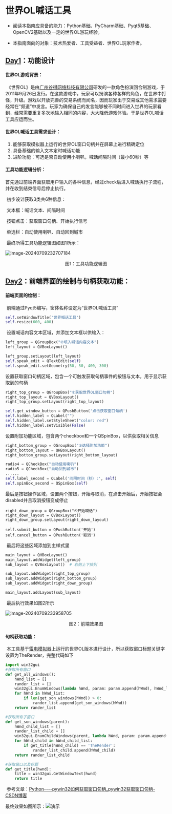 # **世界OL喊话工具**

- 阅读本指南应具备的能力：Python基础、PyCharm基础、Pyqt5基础、OpenCV2基础以及一定的世界OL游玩经验。

- 本指南面向的对象：技术热爱者、工具受益者、世界OL玩家作者。

  


## **<u>Day1</u>：功能设计**

#### 世界OL游戏背景：

​	《世界OL》是由[广州谷得网络科技有限公司](https://baike.baidu.com/item/广州谷得网络科技有限公司/20059466?fromModule=lemma_inlink)研发的一款角色扮演回合制游戏，于2011年9月26日发行。在这款游戏中，玩家可以扮演各种各样的角色，在世界中打怪，升级。游戏以开放完善的交易系统而闻名，因而玩家出于交易或其他需求需要经常在“频道”中发言。玩家为确保自己的发言能够被不同时间进入世界的玩家看到，经常需要重复多次地输入相同的内容，大大降低游戏体验。于是世界OL喊话工具应运而生。

#### 世界OL喊话工具需求设计：

1. 能够获取模拟器上运行的世界OL窗口句柄并在屏幕上进行精确定位
2. 具备基础的输入文本定时喊话功能
3. 进阶功能：可选是否自动使用小喇叭，喊话间隔时间（最小60秒）等

#### 工具功能逻辑分析：

​	首先通过前端界面获取用户输入的各种信息，经过check后进入喊话执行子流程，并在收到结束信号后停止执行。

​	初步设计获取3类共6种信息：

​	文本框：喊话文本、间隔时间

​	按钮点击：获取窗口句柄、开始执行信号

​	单选栏：自动使用喇叭、自动回到城市

​	最终所得工具功能逻辑图如图1所示：

![image-20240709232707184](C:\Users\HP\AppData\Roaming\Typora\typora-user-images\image-20240709232707184.png)

<center>图1：工具功能逻辑图</center>

## <u>Day2</u>：前端界面的绘制与句柄获取功能：

#### 前端页面的绘制：

​	前端通过Pyqt5编写，窗体名称设定为“世界OL喊话工具”

```Python
self.setWindowTitle('世界喊话工具')
self.resize(600, 400)
```

​	设置喊话内容文本区域，并添加文本框以供输入：

```python
left_group = QGroupBox("②填入喊话内容文本")
left_layout = QVBoxLayout()

left_group.setLayout(left_layout)
self.speak_edit = QTextEdit(self)
self.speak_edit.setGeometry(50, 50, 400, 300)
```

​	设置获取窗口句柄区域，包含一个可触发获取句柄事件的按钮与文本，用于显示获取到的句柄

```python
right_top_group = QGroupBox("①获取世界OL窗口句柄")
right_top_layout = QVBoxLayout()
right_top_group.setLayout(right_top_layout)

self.get_window_button = QPushButton('点击获取窗口句柄')
self.hidden_label = QLabel("")
self.hidden_label.setStyleSheet("color: red")
self.hidden_label.setVisible(False)
```

​	设置附加功能区域，包含两个checkbox和一个QSpinBox，以供获取相关信息

```python
right_bottom_group = QGroupBox("③选择附加功能")
right_bottom_layout = QHBoxLayout()
right_bottom_group.setLayout(right_bottom_layout)

radio4 = QCheckBox("自动使用喇叭")
radio5 = QCheckBox("自动回到城市")
......
self.label_second = QLabel('间隔时间（秒）:', self)
self.spinBox_second = QSpinBox(self)
```

​	最后是按钮操作区域，设置两个按钮，开始与取消，在点击开始后，开始按钮会disabled并且取消按钮变成停止

```Py
right_down_group = QGroupBox("④开始喊话")
right_down_layout = QVBoxLayout()
right_down_group.setLayout(right_down_layout)

self.submit_button = QPushButton('开始')
self.cancel_button = QPushButton('取消')
```

​	最后将这些区域添加到主样式里

```python
main_layout = QHBoxLayout()
main_layout.addWidget(left_group)
sub_layout = QVBoxLayout()  # 右侧上下排列

sub_layout.addWidget(right_top_group)
sub_layout.addWidget(right_bottom_group)
sub_layout.addWidget(right_down_group)

main_layout.addLayout(sub_layout)
```

​	最后执行效果如图2所示

![image-20240709233958705](C:\Users\HP\AppData\Roaming\Typora\typora-user-images\image-20240709233958705.png)

<center>图2：前端效果图</center>

#### 句柄获取功能：

​	本工具基于[雷电模拟器](https://www.ldmnq.com/)上运行的世界OL版本进行设计，所以获取窗口标题关键字设置为TheRender，完整代码如下

```python
import win32gui
#获取所有窗口
def get_all_windows():
    hWnd_list = []
    rander_list = []
    win32gui.EnumWindows(lambda hWnd, param: param.append(hWnd), hWnd_list)
    for hWnd in hWnd_list:
        if len(get_son_windows(hWnd)) > 0:
            rander_list.append(get_son_windows(hWnd))
    return rander_list

#获取所有子窗口
def get_son_windows(parent):
    hWnd_child_list = []
    rander_list_child = []
    win32gui.EnumChildWindows(parent, lambda hWnd, param: param.append(hWnd), hWnd_child_list)
    for hWnd_child in hWnd_child_list:
        if get_title(hWnd_child) == 'TheRender':
            rander_list_child.append(hWnd_child)
    return rander_list_child

#获取窗口以及标题
def get_title(hwnd):
    title = win32gui.GetWindowText(hwnd)
    return title
```

​	参考文章：[Python----pywin32如何获取窗口句柄_pywin32获取窗口句柄-CSDN博客](https://blog.csdn.net/qq_39369520/article/details/119520185)

最终效果如图所示：![演示](C:\Users\HP\Downloads\演示.gif)